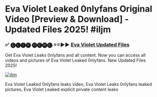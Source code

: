 # Eva Violet Leaked 0nlyfans Original Video [Preview & Download] - Updated Files 2025! #iljm

<h3>✅ 🅒🅛🅘🅚 🅗🅔🅡🅔 ==►► <a href="https://mediafile.pages.dev?q=Eva+Violet&ref=B5R" rel="nofollow">Eva Violet Updated Files</a></h3>

Get Eva Violet Leaks 0nlyfans and all content. Now you can access all videos and pictures of Eva Violet Leaked 0nlyfans. New Updated Files 2025!

[![iljm](https://github.com/user-attachments/assets/f5210949-1d50-4880-9bd9-f37c6975c838)](https://mediafile.pages.dev?q=Eva+Violet&ref=B5R)

Eva Violet Leaked 0nlyfans leaks video, Eva Violet Leaks 0nlyfans leaked pictures, Eva Violet Leaked explicit private content leaks